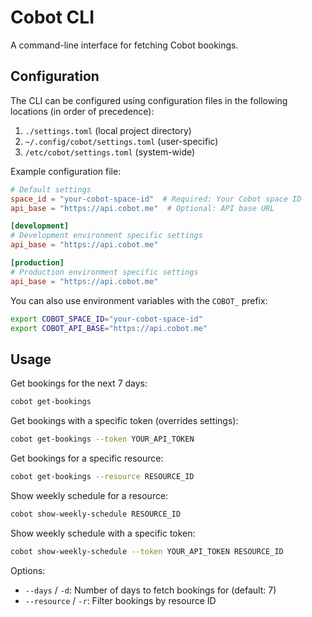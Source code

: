 # Cobot CLI

A command-line interface for fetching Cobot bookings.

## Configuration

The CLI can be configured using configuration files in the following locations (in order of precedence):

1. `./settings.toml` (local project directory)
2. `~/.config/cobot/settings.toml` (user-specific)
3. `/etc/cobot/settings.toml` (system-wide)

Example configuration file:

```toml
# Default settings
space_id = "your-cobot-space-id"  # Required: Your Cobot space ID
api_base = "https://api.cobot.me"  # Optional: API base URL

[development]
# Development environment specific settings
api_base = "https://api.cobot.me"

[production]
# Production environment specific settings
api_base = "https://api.cobot.me"
```

You can also use environment variables with the `COBOT_` prefix:

```bash
export COBOT_SPACE_ID="your-cobot-space-id"
export COBOT_API_BASE="https://api.cobot.me"
```

## Usage

Get bookings for the next 7 days:
```bash
cobot get-bookings
```

Get bookings with a specific token (overrides settings):
```bash
cobot get-bookings --token YOUR_API_TOKEN
```

Get bookings for a specific resource:
```bash
cobot get-bookings --resource RESOURCE_ID
```

Show weekly schedule for a resource:
```bash
cobot show-weekly-schedule RESOURCE_ID
```

Show weekly schedule with a specific token:
```bash
cobot show-weekly-schedule --token YOUR_API_TOKEN RESOURCE_ID
```

Options:
- `--days` / `-d`: Number of days to fetch bookings for (default: 7)
- `--resource` / `-r`: Filter bookings by resource ID
